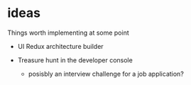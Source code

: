# ideas
Things worth implementing at some point

* UI Redux architecture builder

* Treasure hunt in the developer console
  * posisbly an interview challenge for a job application?
